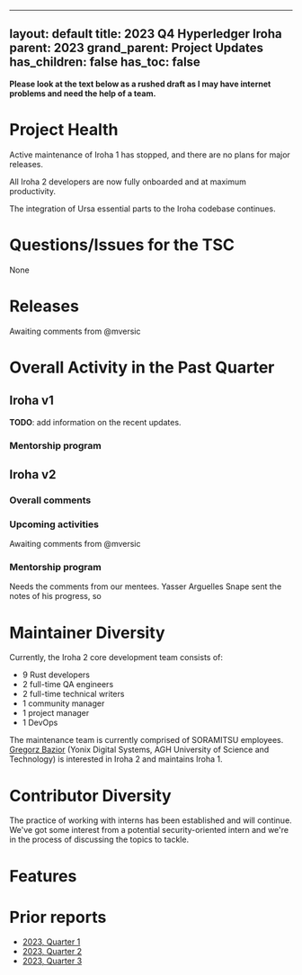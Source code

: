 
---
layout: default
title: 2023 Q4 Hyperledger Iroha
parent: 2023
grand_parent: Project Updates
has_children: false
has_toc: false
---

**Please look at the text below as a rushed draft as I may have internet problems and need the help of a team.**

# Project Health

Active maintenance of Iroha 1 has stopped, and there are no plans for major releases.

All Iroha 2 developers are now fully onboarded and at maximum productivity.

The integration of Ursa essential parts to the Iroha codebase continues.

# Questions/Issues for the TSC

None

# Releases

Awaiting comments from @mversic

# Overall Activity in the Past Quarter

## Iroha v1

**TODO**: add information on the recent updates.

### Mentorship program

## Iroha v2

### Overall comments

### Upcoming activities

Awaiting comments from @mversic

### Mentorship program

Needs the comments from our mentees.
Yasser Arguelles Snape sent the notes of his progress, so 

# Maintainer Diversity

Currently, the Iroha 2 core development team consists of:

* 9 Rust developers
* 2 full-time QA engineers
* 2 full-time technical writers
* 1 community manager
* 1 project manager
* 1 DevOps

The maintenance team is currently comprised of SORAMITSU employees. [Gregorz Bazior](https://github.com/baziorek) (Yonix Digital Systems, AGH University of Science and Technology) is interested in Iroha 2 and maintains Iroha 1.

# Contributor Diversity

The practice of working with interns has been established and will continue.
We've got some interest from a potential security-oriented intern and we're in the process of discussing the topics to tackle.

# Features

# Prior reports

* [2023, Quarter 1](https://toc.hyperledger.org/project-reports/2023/2023-Q1-Hyperledger-Iroha.html)
* [2023, Quarter 2](https://toc.hyperledger.org/project-reports/2023/2023-Q2-Hyperledger-Iroha.html)
* [2023, Quarter 3](https://toc.hyperledger.org/project-reports/2023/2023-Q3-Hyperledger-Iroha.html)
